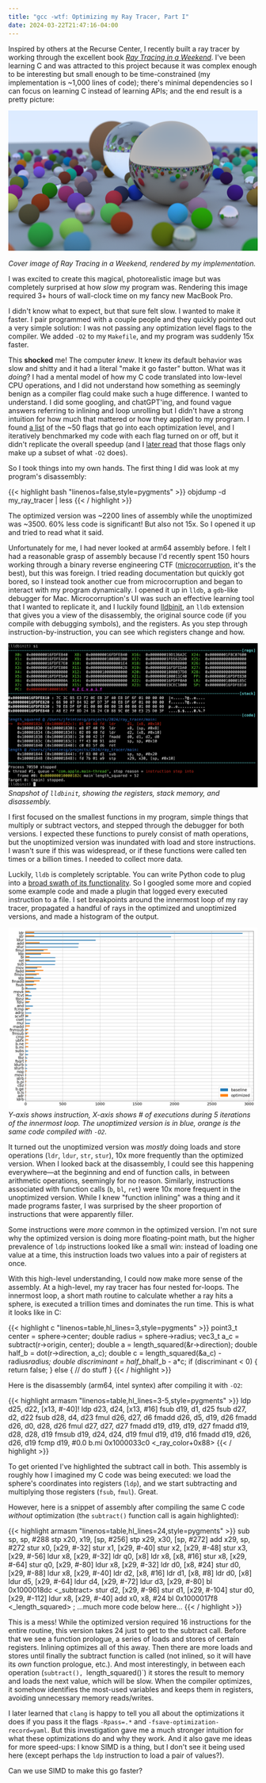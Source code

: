 ```yaml
---
title: "gcc -wtf: Optimizing my Ray Tracer, Part I"
date: 2024-03-22T21:47:16-04:00
---
```


Inspired by others at the Recurse Center, I recently built a ray tracer by working through the excellent book *[Ray Tracing in a Weekend](https://raytracing.github.io/books/RayTracingInOneWeekend.html)*. I've been learning C and was attracted to this project because it was complex enough to be interesting but small enough to be time-constrained (my implementation is ~1,000 lines of code); there's minimal dependencies so I can focus on learning C instead of learning APIs; and the end result is a pretty picture:

![cover](cover.png)

*Cover image of Ray Tracing in a Weekend, rendered by my implementation.*

I was excited to create this magical, photorealistic image but was completely surprised at how *slow* my program was. Rendering this image required 3+ hours of wall-clock time on my fancy new MacBook Pro.

I didn't know what to expect, but that sure felt slow. I wanted to make it faster. I pair programmed with a couple people and they quickly pointed out a very simple solution: I was not passing any optimization level flags to the compiler. We added `-O2` to my `Makefile`, and my program was suddenly 15x faster.

This **shocked** me! The computer *knew*. It knew its default behavior was slow and shitty and it had a literal "make it go faster" button. What was it *doing*? I had a mental model of how my C code translated into low-level CPU operations, and I did not understand how something as seemingly benign as a compiler flag could make such a huge difference. I wanted to understand. I did some googling, and chatGPT'ing, and found vague answers referring to inlining and loop unrolling but I didn't have a strong intuition for how much that mattered or how they applied to my program. I found [a list](https://gcc.gnu.org/onlinedocs/gcc/Optimize-Options.html) of the ~50 flags that go into each optimization level, and I iteratively benchmarked my code with each flag turned on or off, but it didn't replicate the overall speedup (and I [later read](https://stackoverflow.com/questions/60386091/what-exactly-is-the-difference-between-various-optimization-levels-in-gcc-g) that those flags only make up a subset of what `-O2` does).

So I took things into my own hands. The first thing I did was look at my program's disassembly:

{{< highlight bash "linenos=false,style=pygments" >}}
objdump -d my_ray_tracer | less
{{< / highlight >}}

The optimized version was ~2200 lines of assembly while the unoptimized was ~3500. 60% less code is significant! But also not 15x. So I opened it up and tried to read what it said.

Unfortunately for me, I had never looked at arm64 assembly before. I felt I had a reasonable grasp of assembly because I'd recently spent 150 hours working through a binary reverse engineering CTF ([microcorruption](https://microcorruption.com/), it's the best), but this was foreign. I tried reading documentation but quickly got bored, so I instead took another cue from microcorruption and began to interact with my program dynamically. I opened it up in `lldb`, a `gdb`-like debugger for Mac. Microcorruption's UI was such an effective learning tool that I wanted to replicate it, and I luckily found [lldbinit](https://github.com/gdbinit/lldbinit), an `lldb` extension that gives you a view of the disassembly, the original source code (if you compile with debugging symbols), and the registers. As you step through instruction-by-instruction, you can see which registers change and how.

![lldbinit](lldbinit.png)
*Snapshot of `lldbinit`, showing the registers, stack memory, and disassembly.*

I first focused on the smallest functions in my program, simple things that multiply or subtract vectors, and stepped through the debugger for both versions. I expected these functions to purely consist of math operations, but the unoptimized version was inundated with load and store instructions. I wasn't sure if this was widespread, or if these functions were called ten times or a billion times. I needed to collect more data.

Luckily, `lldb` is completely scriptable. You can write Python code to plug into a [broad swath of its functionality](https://lldb.llvm.org/use/python-reference.html). So I googled some more and copied some example code and made a plugin that logged every executed instruction to a file. I set breakpoints around the innermost loop of my ray tracer, propagated a handful of rays in the optimized and unoptimized versions, and made a histogram of the output.

![instruction_count](instruction_count.png)
*Y-axis shows instruction, X-axis shows \# of executions during 5 iterations of the innermost loop. The unoptimized version is in blue, orange is the same code compiled with `-O2`.*

It turned out the unoptimized version was *mostly* doing loads and store operations (`ldr`, `ldur`, `str`, `stur`), 10x more frequently than the optimized version. When I looked back at the disassembly, I could see this happening everywhere&mdash;at the beginning and end of function calls, in between arithmetic operations, seemingly for no reason. Similarly, instructions associated with function calls (`b`, `bl`, `ret`) were 10x more frequent in the unoptimized version. While I knew "function inlining" was a thing and it made programs faster, I was surprised by the sheer proportion of instructions that were apparently filler.

Some instructions were *more* common in the optimized version. I'm not sure why the optimized version is doing more floating-point math, but the higher prevalence of `ldp` instructions looked like a small win: instead of loading one value at a time, this instruction loads two values into a pair of registers at once.

With this high-level understanding, I could now make more sense of the assembly. At a high-level, my ray tracer has four nested for-loops. The innermost loop, a short math routine to calculate whether a ray hits a sphere, is executed a trillion times and dominates the run time. This is what it looks like in C:

{{< highlight c "linenos=table,hl_lines=3,style=pygments" >}}
point3_t center = sphere->center;
double radius = sphere->radius;
vec3_t a_c = subtract(r->origin, center);
double a = length_squared(&r->direction);
double half_b = dot(r->direction, a_c);
double c = length_squared(&a_c) - radius*radius;
double discriminant = half_b*half_b - a*c;
if (discriminant < 0) {
  return false;
} else {
   // do stuff
}
{{< / highlight >}}

Here is the disassembly (arm64, intel syntex) after compiling it with `-O2`:

{{< highlight armasm "linenos=table,hl_lines=3-5,style=pygments" >}}
ldp     d25, d22, [x13, #-40]!
ldp     d23, d24, [x13, #16]
fsub    d19, d1, d25
fsub    d27, d2, d22
fsub    d28, d4, d23
fmul    d26, d27, d6
fmadd   d26, d5, d19, d26
fmadd   d26, d0, d28, d26
fmul    d27, d27, d27
fmadd   d19, d19, d19, d27
fmadd   d19, d28, d28, d19
fmsub   d19, d24, d24, d19
fmul    d19, d19, d16
fmadd   d19, d26, d26, d19
fcmp    d19, #0.0
b.mi    0x1000033c0 <_ray_color+0x88>
{{< / highlight >}}

To get oriented I've highlighted the subtract call in both. This assembly is roughly how I imagined my C code was being executed: we load the sphere's coordinates into registers (`ldp`), and we start subtracting and multiplying those registers (`fsub`, `fmul`). Great.

However, here is a snippet of assembly after compiling the same C code *without* optimization (the `subtract()` function call is again highlighted):

{{< highlight armasm "linenos=table,hl_lines=24,style=pygments" >}}
sub     sp, sp, #288
stp     x20, x19, [sp, #256]
stp     x29, x30, [sp, #272]
add     x29, sp, #272
stur    x0, [x29, #-32]
stur    x1, [x29, #-40]
stur    x2, [x29, #-48]
stur    x3, [x29, #-56]
ldur    x8, [x29, #-32]
ldr     q0, [x8]
ldr     x8, [x8, #16]
stur    x8, [x29, #-64]
stur    q0, [x29, #-80]
ldur    x8, [x29, #-32]
ldr     d0, [x8, #24]
stur    d0, [x29, #-88]
ldur    x8, [x29, #-40]
ldr     d2, [x8, #16]
ldr     d1, [x8, #8]
ldr     d0, [x8]
ldur    d5, [x29, #-64]
ldur    d4, [x29, #-72]
ldur    d3, [x29, #-80]
bl      0x1000018dc <_subtract>
stur    d2, [x29, #-96]
stur    d1, [x29, #-104]
stur    d0, [x29, #-112]
ldur    x8, [x29, #-40]
add     x0, x8, #24
bl      0x1000017f8 <_length_squared>
; ...much more code below here...
{{< / highlight >}}

This is a mess! While the optimized version required 16 instructions for the entire routine, this version takes 24 just to get to the subtract call. Before that we see a function prologue, a series of loads and stores of certain registers. Inlining optimizes all of this away. Then there are more loads and stores until finally the subtract function is called (not inlined, so it will have its *own* function prologue, etc.). And most interestingly, in between each operation (`subtract(), `length_squared()`) it stores the result to memory and loads the next value, which will be slow. When the compiler optimizes, it somehow identifies the most-used variables and keeps them in registers, avoiding unnecessary memory reads/writes.

I later learned that `clang` is happy to tell you all about the optimizations it does if you pass it the flags `-Rpass=.*` and `-fsave-optimization-record=yaml`. But this investigation gave me a much stronger intuition for what these optimizations do and why they work. And it also gave me ideas for more speed-ups: I know SIMD is a thing, but I don't see it being used here (except perhaps the `ldp` instruction to load a pair of values?).

Can we use SIMD to make this go faster?
